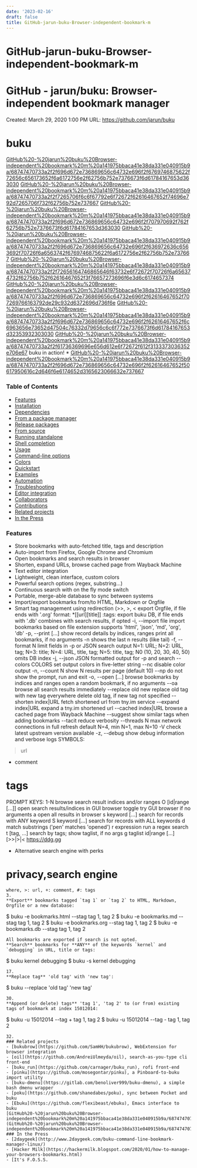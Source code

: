 ```yaml
---
date: '2023-02-16'
draft: false
title: GitHub-jarun-buku-Browser-independent-bookmark-m
---
```


# GitHub-jarun-buku-Browser-independent-bookmark-m

# GitHub - jarun/buku: Browser-independent bookmark manager
Created: March 29, 2020 1:00 PM
URL: https://github.com/jarun/buku
# buku
[GitHub%20-%20jarun%20buku%20Browser-independent%20bookmark%20m%20a141975bbaca41e38da331e040915b9a/68747470733a2f2f696d672e736869656c64732e696f2f6769746875622f72656c656173652f6a6172756e2f62756b752e7376673f6d61784167653d363030](GitHub%20-%20jarun%20buku%20Browser-independent%20bookmark%20m%20a141975bbaca41e38da331e040915b9a/68747470733a2f2f696d672e736869656c64732e696f2f6769746875622f72656c656173652f6a6172756e2f62756b752e7376673f6d61784167653d363030)
[GitHub%20-%20jarun%20buku%20Browser-independent%20bookmark%20m%20a141975bbaca41e38da331e040915b9a/68747470733a2f2f7265706f6c6f67792e6f72672f62616467652f74696e792d7265706f732f62756b752e737667](GitHub%20-%20jarun%20buku%20Browser-independent%20bookmark%20m%20a141975bbaca41e38da331e040915b9a/68747470733a2f2f7265706f6c6f67792e6f72672f62616467652f74696e792d7265706f732f62756b752e737667)
[GitHub%20-%20jarun%20buku%20Browser-independent%20bookmark%20m%20a141975bbaca41e38da331e040915b9a/68747470733a2f2f696d672e736869656c64732e696f2f707970692f762f62756b752e7376673f6d61784167653d363030](GitHub%20-%20jarun%20buku%20Browser-independent%20bookmark%20m%20a141975bbaca41e38da331e040915b9a/68747470733a2f2f696d672e736869656c64732e696f2f707970692f762f62756b752e7376673f6d61784167653d363030)
[GitHub%20-%20jarun%20buku%20Browser-independent%20bookmark%20m%20a141975bbaca41e38da331e040915b9a/68747470733a2f2f696d672e736869656c64732e696f2f636972636c6563692f70726f6a6563742f6769746875622f6a6172756e2f62756b752e737667](GitHub%20-%20jarun%20buku%20Browser-independent%20bookmark%20m%20a141975bbaca41e38da331e040915b9a/68747470733a2f2f696d672e736869656c64732e696f2f636972636c6563692f70726f6a6563742f6769746875622f6a6172756e2f62756b752e737667)
[GitHub%20-%20jarun%20buku%20Browser-independent%20bookmark%20m%20a141975bbaca41e38da331e040915b9a/68747470733a2f2f72656164746865646f63732e6f72672f70726f6a656374732f62756b752f62616467652f3f76657273696f6e3d6c6174657374](GitHub%20-%20jarun%20buku%20Browser-independent%20bookmark%20m%20a141975bbaca41e38da331e040915b9a/68747470733a2f2f72656164746865646f63732e6f72672f70726f6a656374732f62756b752f62616467652f3f76657273696f6e3d6c6174657374)
[GitHub%20-%20jarun%20buku%20Browser-independent%20bookmark%20m%20a141975bbaca41e38da331e040915b9a/68747470733a2f2f696d672e736869656c64732e696f2f62616467652f707269766163792de29c932d6372696d736f6e](GitHub%20-%20jarun%20buku%20Browser-independent%20bookmark%20m%20a141975bbaca41e38da331e040915b9a/68747470733a2f2f696d672e736869656c64732e696f2f62616467652f707269766163792de29c932d6372696d736f6e)
[GitHub%20-%20jarun%20buku%20Browser-independent%20bookmark%20m%20a141975bbaca41e38da331e040915b9a/68747470733a2f2f696d672e736869656c64732e696f2f62616467652f6c6963656e73652d47504c76332d79656c6c6f772e7376673f6d61784167653d32353932303030](GitHub%20-%20jarun%20buku%20Browser-independent%20bookmark%20m%20a141975bbaca41e38da331e040915b9a/68747470733a2f2f696d672e736869656c64732e696f2f62616467652f6c6963656e73652d47504c76332d79656c6c6f772e7376673f6d61784167653d32353932303030)
[GitHub%20-%20jarun%20buku%20Browser-independent%20bookmark%20m%20a141975bbaca41e38da331e040915b9a/68747470733a2f2f61736369696e656d612e6f72672f612f3133373036352e706e67](GitHub%20-%20jarun%20buku%20Browser-independent%20bookmark%20m%20a141975bbaca41e38da331e040915b9a/68747470733a2f2f61736369696e656d612e6f72672f612f3133373036352e706e67)
buku in action!
*
[GitHub%20-%20jarun%20buku%20Browser-independent%20bookmark%20m%20a141975bbaca41e38da331e040915b9a/68747470733a2f2f696d672e736869656c64732e696f2f62616467652f50617950616c2d646f6e6174652d3165623066632e737667](GitHub%20-%20jarun%20buku%20Browser-independent%20bookmark%20m%20a141975bbaca41e38da331e040915b9a/68747470733a2f2f696d672e736869656c64732e696f2f62616467652f50617950616c2d646f6e6174652d3165623066632e737667)
### Table of Contents
- [Features](https://github.com/jarun/buku)
- [Installation](https://github.com/jarun/buku)
- [Dependencies](https://github.com/jarun/buku)
- [From a package manager](https://github.com/jarun/buku)
- [Release packages](https://github.com/jarun/buku)
- [From source](https://github.com/jarun/buku)
- [Running standalone](https://github.com/jarun/buku)
- [Shell completion](https://github.com/jarun/buku)
- [Usage](https://github.com/jarun/buku)
- [Command-line options](https://github.com/jarun/buku)
- [Colors](https://github.com/jarun/buku)
- [Quickstart](https://github.com/jarun/buku)
- [Examples](https://github.com/jarun/buku)
- [Automation](https://github.com/jarun/buku)
- [Troubleshooting](https://github.com/jarun/buku)
- [Editor integration](https://github.com/jarun/buku)
- [Collaborators](https://github.com/jarun/buku)
- [Contributions](https://github.com/jarun/buku)
- [Related projects](https://github.com/jarun/buku)
- [In the Press](https://github.com/jarun/buku)
### Features
- Store bookmarks with auto-fetched title, tags and description
- Auto-import from Firefox, Google Chrome and Chromium
- Open bookmarks and search results in browser
- Shorten, expand URLs, browse cached page from Wayback Machine
- Text editor integration
- Lightweight, clean interface, custom colors
- Powerful search options (regex, substring...)
- Continuous search with on the fly mode switch
- Portable, merge-able database to sync between systems
- Import/export bookmarks from/to HTML, Markdown or Orgfile
- Smart tag management using redirection (>>, >, <
export Orgfile, if file ends with '.org'
format: *[[url][title]] :tags:
export buku DB, if file ends with '.db'
combines with search results, if opted
-i, --import file import bookmarks based on file extension
supports 'html', 'json', 'md', 'org', 'db'
-p, --print [...] show record details by indices, ranges
print all bookmarks, if no arguments
-n shows the last n results (like tail)
-f, --format N limit fields in -p or JSON search output
N=1: URL; N=2: URL, tag; N=3: title;
N=4: URL, title, tag; N=5: title, tag;
N0 (10, 20, 30, 40, 50) omits DB index
-j, --json JSON formatted output for -p and search
--colors COLORS set output colors in five-letter string
--nc disable color output
-n, --count N show N results per page (default 10)
--np do not show the prompt, run and exit
-o, --open [...] browse bookmarks by indices and ranges
open a random bookmark, if no arguments
--oa browse all search results immediately
--replace old new replace old tag with new tag everywhere
delete old tag, if new tag not specified
--shorten index|URL fetch shortened url from tny.im service
--expand index|URL expand a tny.im shortened url
--cached index|URL browse a cached page from Wayback Machine
--suggest show similar tags when adding bookmarks
--tacit reduce verbosity
--threads N max network connections in full refresh
default N=4, min N=1, max N=10
-V check latest upstream version available
-z, --debug show debug information and verbose logs
SYMBOLS:
> url
+ comment
# tags
PROMPT KEYS:
1-N browse search result indices and/or ranges
O [id|range [...]] open search results/indices in GUI browser
toggle try GUI browser if no arguments
a open all results in browser
s keyword [...] search for records with ANY keyword
S keyword [...] search for records with ALL keywords
d match substrings ('pen' matches 'opened')
r expression run a regex search
t [tag, ...] search by tags; show taglist, if no args
g taglist id|range [...] [>>|>|< https://ddg.gg
+ Alternative search engine with perks
# privacy,search engine
```
where, >: url, +: comment, #: tags
3.
**Export** bookmarks tagged `tag 1` or `tag 2` to HTML, Markdown, Orgfile or a new database:
```
$ buku -e bookmarks.html --stag tag 1, tag 2
$ buku -e bookmarks.md --stag tag 1, tag 2
$ buku -e bookmarks.org --stag tag 1, tag 2
$ buku -e bookmarks.db --stag tag 1, tag 2
```
All bookmarks are exported if search is not opted.
**Search** bookmarks for **ANY** of the keywords `kernel` and `debugging` in URL, title or tags:
```
$ buku kernel debugging
$ buku -s kernel debugging
```
17.
**Replace tag** 'old tag' with 'new tag':
```
$ buku --replace 'old tag' 'new tag'
```
30.
**Append (or delete) tags** 'tag 1', 'tag 2' to (or from) existing tags of bookmark at index 15012014:
```
$ buku -u 15012014 --tag + tag 1, tag 2
$ buku -u 15012014 --tag - tag 1, tag 2
```
32.
### Related projects
- [bukubrow](https://github.com/SamHH/bukubrow), WebExtension for browser integration
- [oil](https://github.com/AndreiUlmeyda/oil), search-as-you-type cli front-end
- [buku_run](https://github.com/carnager/buku_run), rofi front-end
- [pinku](https://github.com/mosegontar/pinku), a Pinboard-to-buku import utility
- [buku-dmenu](https://gitlab.com/benoliver999/buku-dmenu), a simple bash dmenu wrapper
- [poku](https://github.com/shanedabes/poku), sync between Pocket and buku
- [Ebuku](https://github.com/flexibeast/ebuku), Emacs interface to buku
[GitHub%20-%20jarun%20buku%20Browser-independent%20bookmark%20m%20a141975bbaca41e38da331e040915b9a/68747470733a2f2f696d672e736869656c64732e696f2f62616467652f646f63732d737461626c652d627269676874677265656e2e7376673f6d61784167653d32353932303030](GitHub%20-%20jarun%20buku%20Browser-independent%20bookmark%20m%20a141975bbaca41e38da331e040915b9a/68747470733a2f2f696d672e736869656c64732e696f2f62616467652f646f63732d737461626c652d627269676874677265656e2e7376673f6d61784167653d32353932303030)
### In the Press
- [2daygeek](http://www.2daygeek.com/buku-command-line-bookmark-manager-linux/)
- [Hacker Milk](https://hackermilk.blogspot.com/2020/01/how-to-manage-your-browsers-bookmarks.html)
- [It's F.O.S.S.
